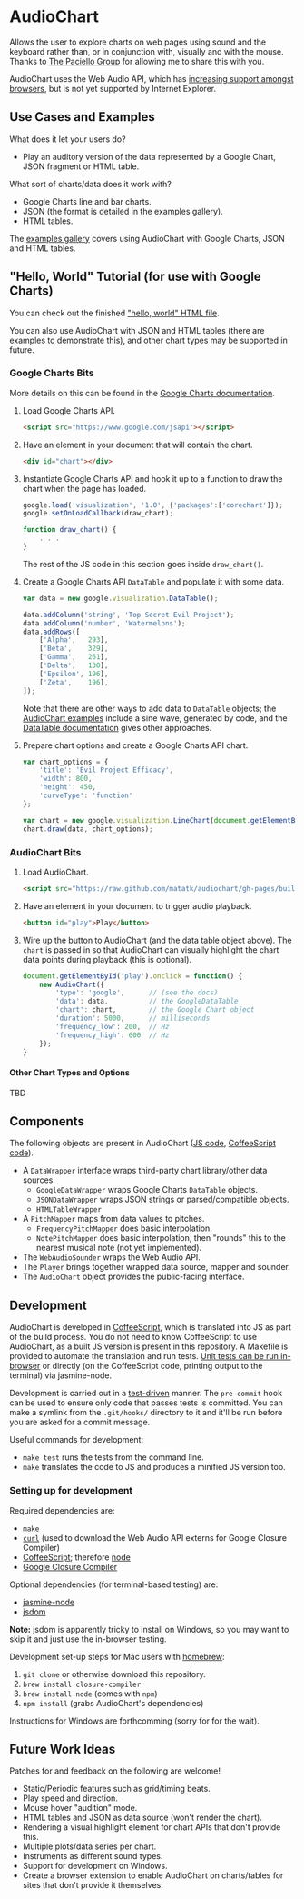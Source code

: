 AudioChart
===========

Allows the user to explore charts on web pages using sound and the keyboard rather than, or in conjunction with, visually and with the mouse.  Thanks to [The Paciello Group](http://paciellogroup.com) for allowing me to share this with you.

AudioChart uses the Web Audio API, which has [increasing support amongst browsers](http://caniuse.com/audio-api), but is not yet supported by Internet Explorer.

Use Cases and Examples
-----------------------

What does it let your users do?

 * Play an auditory version of the data represented by a Google Chart, JSON fragment or HTML table.

What sort of charts/data does it work with?

 * Google Charts line and bar charts.
 * JSON (the format is detailed in the examples gallery).
 * HTML tables.

The [examples gallery](http://matatk.agrip.org.uk/audiochart/example-charts.html) covers using AudioChart with Google Charts, JSON and HTML tables.

"Hello, World" Tutorial (for use with Google Charts)
-----------------------------------------------------

You can check out the finished ["hello, world" HTML file](http://matatk.agrip.org.uk/audiochart/hello-world.html).

You can also use AudioChart with JSON and HTML tables (there are examples to demonstrate this), and other chart types may be supported in future.

### Google Charts Bits

More details on this can be found in the [Google Charts documentation](https://developers.google.com/chart/).

 1. Load Google Charts API.

	```html
	<script src="https://www.google.com/jsapi"></script>
	```

 2. Have an element in your document that will contain the chart.

	```html
	<div id="chart"></div>
	```

 3. Instantiate Google Charts API and hook it up to a function to draw the chart when the page has loaded.

	```javascript
	google.load('visualization', '1.0', {'packages':['corechart']});
	google.setOnLoadCallback(draw_chart);

	function draw_chart() {
		. . .
	}
	```

	The rest of the JS code in this section goes inside `draw_chart()`.

 4. Create a Google Charts API `DataTable` and populate it with some data.

	```javascript
	var data = new google.visualization.DataTable();

	data.addColumn('string', 'Top Secret Evil Project');
	data.addColumn('number', 'Watermelons');
	data.addRows([
		['Alpha',   293],
		['Beta',    329],
		['Gamma',   261],
		['Delta',   130],
		['Epsilon', 196],
		['Zeta',    196],
	]);
	```

	Note that there are other ways to add data to `DataTable` objects; the [AudioChart examples](http://matatk.agrip.org.uk/audiochart/example-charts.html) include a sine wave, generated by code, and the [DataTable documentation](https://developers.google.com/chart/interactive/docs/reference#DataTable) gives other approaches.

 6. Prepare chart options and create a Google Charts API chart.

	```javascript
	var chart_options = {
		'title': 'Evil Project Efficacy',
		'width': 800,
		'height': 450,
		'curveType': 'function'
	};

	var chart = new google.visualization.LineChart(document.getElementById('chart'));
	chart.draw(data, chart_options);
	```

### AudioChart Bits

 1. Load AudioChart.

	```html
	<script src="https://raw.github.com/matatk/audiochart/gh-pages/build/audiochart-min.js"></script>
	```

 2. Have an element in your document to trigger audio playback.

	```html
	<button id="play">Play</button>
	```

 3. Wire up the button to AudioChart (and the data table object above).  The `chart` is passed in so that AudioChart can visually highlight the chart data points during playback (this is optional).

	```javascript
	document.getElementById('play').onclick = function() {
		new AudioChart({
			'type': 'google',      // (see the docs)
			'data': data,          // the GoogleDataTable
			'chart': chart,        // the Google Chart object
			'duration': 5000,      // milliseconds
			'frequency_low': 200,  // Hz
			'frequency_high': 600  // Hz
		});
	}
	```

#### Other Chart Types and Options

TBD

Components
-----------

The following objects are present in AudioChart ([JS code](https://github.com/matatk/audiochart/blob/gh-pages/build/audiochart.js), [CoffeeScript code](https://github.com/matatk/audiochart/blob/gh-pages/audiochart.coffee)).

 * A `DataWrapper` interface wraps third-party chart library/other data sources.
    - `GoogleDataWrapper` wraps Google Charts `DataTable` objects.
	- `JSONDataWrapper` wraps JSON strings or parsed/compatible objects.
	- `HTMLTableWrapper`
 * A `PitchMapper` maps from data values to pitches.
    - `FrequencyPitchMapper` does basic interpolation.
    - `NotePitchMapper` does basic interpolation, then "rounds" this to the nearest musical note (not yet implemented).
 * The `WebAudioSounder` wraps the Web Audio API.
 * The `Player` brings together wrapped data source, mapper and sounder.
 * The `AudioChart` object provides the public-facing interface.

Development
------------

AudioChart is developed in [CoffeeScript](http://coffeescript.org), which is translated into JS as part of the build process.  You do not need to know CoffeeScript to use AudioChart, as a built JS version is present in this repository.  A Makefile is provided to automate the translation and run tests.  [Unit tests can be run in-browser](http://matatk.agrip.org.uk/audiochart/test/) or directly (on the CoffeeScript code, printing output to the terminal) via jasmine-node.

Development is carried out in a [test-driven](http://en.wikipedia.org/wiki/Test-driven_development) manner.  The `pre-commit` hook can be used to ensure only code that passes tests is committed.  You can make a symlink from the `.git/hooks/` directory to it and it'll be run before you are asked for a commit message.

Useful commands for development:

 * `make test` runs the tests from the command line.
 * `make` translates the code to JS and produces a minified JS version too.

### Setting up for development

Required dependencies are:

 * `make`
 * [`curl`](http://curl.haxx.se) (used to download the Web Audio API externs for Google Closure Compiler)
 * [CoffeeScript](https://github.com/jashkenas/coffee-script); therefore [node](https://github.com/joyent/node)
 * [Google Closure Compiler](https://github.com/google/closure-compiler)

Optional dependencies (for terminal-based testing) are:

 * [jasmine-node](https://github.com/mhevery/jasmine-node)
 * [jsdom](https://github.com/tmpvar/jsdom)
 
**Note:** jsdom is apparently tricky to install on Windows, so you may want to skip it and just use the in-browser testing.

Development set-up steps for Mac users with [homebrew](http://brew.sh):

 1. `git clone` or otherwise download this repository.
 2. `brew install closure-compiler`
 3. `brew install node` (comes with `npm`)
 4. `npm install` (grabs AudioChart's dependencies)

Instructions for Windows are forthcomming (sorry for for the wait).

Future Work Ideas
------------------

Patches for and feedback on the following are welcome!

 * Static/Periodic features such as grid/timing beats.
 * Play speed and direction.
 * Mouse hover "audition" mode.
 * HTML tables and JSON as data source (won't render the chart).
 * Rendering a visual highlight element for chart APIs that don't provide this.
 * Multiple plots/data series per chart.
 * Instruments as different sound types.
 * Support for development on Windows.
 * Create a browser extension to enable AudioChart on charts/tables for sites that don't provide it themselves.
